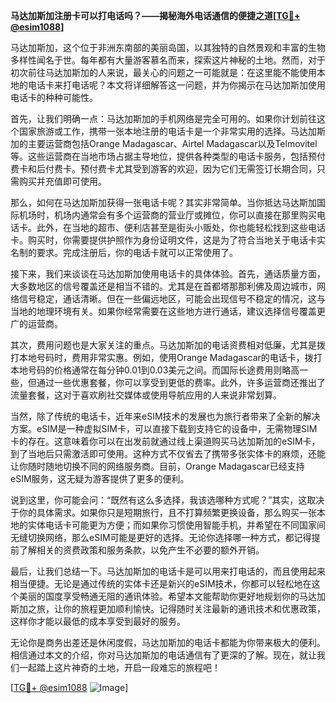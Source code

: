 **马达加斯加注册卡可以打电话吗？——揭秘海外电话通信的便捷之道[[TG💪+ @esim1088](https://t.me/s/esim1088)]**

马达加斯加，这个位于非洲东南部的美丽岛国，以其独特的自然景观和丰富的生物多样性闻名于世。每年都有大量游客慕名而来，探索这片神秘的土地。然而，对于初次前往马达加斯加的人来说，最关心的问题之一可能就是：在这里能不能使用本地的电话卡来打电话呢？本文将详细解答这一问题，并为你揭示在马达加斯加使用电话卡的种种可能性。

首先，让我们明确一点：马达加斯加的手机网络是完全可用的。如果你计划前往这个国家旅游或工作，携带一张本地注册的电话卡是一个非常实用的选择。马达加斯加的主要运营商包括Orange Madagascar、Airtel Madagascar以及Telmovitel等。这些运营商在当地市场占据主导地位，提供各种类型的电话卡服务，包括预付费卡和后付费卡。预付费卡尤其受到游客的欢迎，因为它们无需签订长期合同，只需购买并充值即可使用。

那么，如何在马达加斯加获得一张电话卡呢？其实非常简单。当你抵达马达斯加国际机场时，机场内通常会有多个运营商的营业厅或摊位，你可以直接在那里购买电话卡。此外，在当地的超市、便利店甚至是街头小贩处，你也能轻松找到这些电话卡。购买时，你需要提供护照作为身份证明文件，这是为了符合当地关于电话卡实名制的要求。完成注册后，你的电话卡就可以正常使用了。

接下来，我们来谈谈在马达加斯加使用电话卡的具体体验。首先，通话质量方面，大多数地区的信号覆盖还是相当不错的。尤其是在首都塔那那利佛及周边城市，网络信号稳定，通话清晰。但在一些偏远地区，可能会出现信号不稳定的情况，这与当地的地理环境有关。如果你经常需要在这些地方进行通话，建议选择信号覆盖更广的运营商。

其次，费用问题也是大家关注的重点。马达加斯加的电话资费相对低廉，尤其是拨打本地号码时，费用非常实惠。例如，使用Orange Madagascar的电话卡，拨打本地号码的价格通常在每分钟0.01到0.03美元之间。而国际长途费用则略高一些，但通过一些优惠套餐，你可以享受到更低的费率。此外，许多运营商还推出了流量套餐，这对于喜欢刷社交媒体或使用导航应用的人来说非常划算。

当然，除了传统的电话卡，近年来eSIM技术的发展也为旅行者带来了全新的解决方案。eSIM是一种虚拟SIM卡，可以直接下载到支持它的设备中，无需物理SIM卡的存在。这意味着你可以在出发前就通过线上渠道购买马达加斯加的eSIM卡，到了当地后只需激活即可使用。这种方式不仅省去了携带多张实体卡的麻烦，还能让你随时随地切换不同的网络服务商。目前，Orange Madagascar已经支持eSIM服务，这无疑为游客提供了更多的便利。

说到这里，你可能会问：“既然有这么多选择，我该选哪种方式呢？”其实，这取决于你的具体需求。如果你只是短期旅行，且不打算频繁更换设备，那么购买一张本地的实体电话卡可能更为方便；而如果你习惯使用智能手机，并希望在不同国家间无缝切换网络，那么eSIM可能是更好的选择。无论你选择哪一种方式，都记得提前了解相关的资费政策和服务条款，以免产生不必要的额外开销。

最后，让我们总结一下。马达加斯加的电话卡是可以用来打电话的，而且使用起来相当便捷。无论是通过传统的实体卡还是新兴的eSIM技术，你都可以轻松地在这个美丽的国度享受畅通无阻的通讯体验。希望本文能帮助你更好地规划你的马达加斯加之旅，让你的旅程更加顺利愉快。记得随时关注最新的通讯技术和优惠政策，这样你才能以最低的成本享受到最好的服务。

无论你是商务出差还是休闲度假，马达加斯加的电话卡都能为你带来极大的便利。相信通过本文的介绍，你对马达加斯加的电话通信有了更深的了解。现在，就让我们一起踏上这片神奇的土地，开启一段难忘的旅程吧！

[[TG💪+ @esim1088](https://t.me/s/esim1088) ![Image](https://i.postimg.cc/4NQfJmqS/Snipaste-2025-05-13-00-14-12.png)]